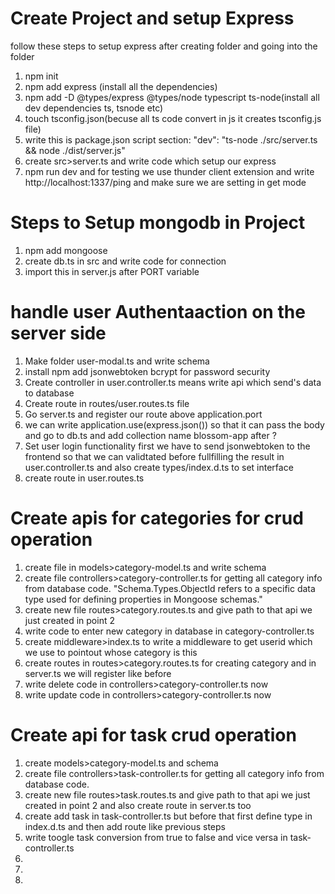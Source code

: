 # Create Project and setup Express
follow these steps to setup express after creating folder and going into the folder

1. npm init
2. npm add express (install all the dependencies)
3. npm add -D @types/express @types/node typescript ts-node(install all dev dependencies ts, tsnode etc)
4. touch tsconfig.json(becuse all ts code convert in js it creates tsconfig.js file)
5. write this is package.json script section: "dev": "ts-node ./src/server.ts && node ./dist/server.js"
6. create src>server.ts and write code which setup our express
7. npm run dev and for testing we use thunder client extension and write http://localhost:1337/ping and make sure we are setting in get mode

# Steps to Setup mongodb in Project
1. npm add mongoose
2. create db.ts in src and write code for connection
3. import this in server.js after PORT variable

# handle user Authentaaction on the server side
1. Make folder user-modal.ts and write schema
2. install npm add jsonwebtoken bcrypt for password security
3. Create controller in user.controller.ts means write api which send's data to database
4. Create route in routes/user.routes.ts file
5. Go server.ts and register our route above application.port
6. we can write application.use(express.json()) so that it can pass the body and go to db.ts and add collection name blossom-app after ?
7. Set user login functionality first we have to send jsonwebtoken to the frontend so that we can validtated before fullfilling the result in user.controller.ts and also create types/index.d.ts to set interface
8. create route in user.routes.ts

# Create apis for categories for crud operation
1. create file in models>category-model.ts and write schema
2. create file controllers>category-controller.ts for getting all category info from database code. "Schema.Types.ObjectId refers to a specific data type used for defining properties in Mongoose schemas."
3. create new file routes>category.routes.ts and give path to that api we just created in point 2
4. write code to enter new category in database in category-controller.ts
5. create middleware>index.ts to write a middleware to get userid which we use to pointout whose category is this
6. create routes in routes>category.routes.ts for creating category and in server.ts we will register like before
7. write delete code in controllers>category-controller.ts now
8. write update code in controllers>category-controller.ts now

# Create api for task crud operation
1. create models>category-model.ts and schema
2. create file controllers>task-controller.ts for getting all category info from database code.
3. create new file routes>task.routes.ts and give path to that api we just created in point 2 and also create route in server.ts too
4. create add task in task-controller.ts but before that first define type in index.d.ts and then add route like previous steps
5. write toogle task conversion from true to false and vice versa in task-controller.ts
6.
7.
8.